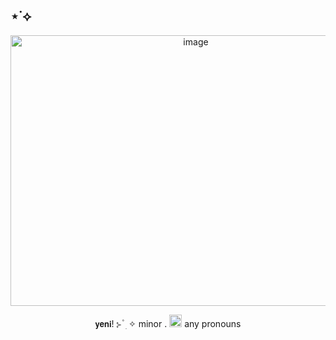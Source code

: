 ## ⋆˙⟡
<p align="center">
<img width="577" height="433" alt="image" src="https://github.com/user-attachments/assets/f503b8e8-c5ac-459e-9edb-351fa79230ce" />
<p align="center">
𝘆𝗲𝗻𝗶! ⊱ ۫ ׅ ✧ minor .
<img width="20" height="20" alt="image" src="https://64.media.tumblr.com/a795ffa4138e4850a76d46e605ba7d8b/992b39b6ab3235eb-3e/s75x75_c1/848cf06fe24acf5a341ea88bbf538013089d2cc1.webp" /> any pronouns










